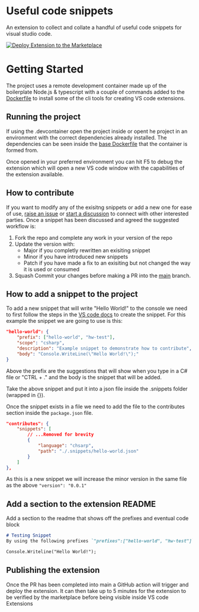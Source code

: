 # Useful code snippets
An extension to collect and collate a handful of useful code snippets for visual studio code.

[![Deploy Extension to the Marketplace](https://github.com/GrantJMiles/vscode-snippets/actions/workflows/package-extension.yml/badge.svg)](https://github.com/GrantJMiles/vscode-snippets/actions/workflows/package-extension.yml)

# Getting Started
The project uses a remote development container made up of the boilerplate Node.js & typescript with a couple of commands added to the [Dockerfile](.devcontainer/Dockerfile) to install some of the cli tools for creating VS code extensions.

## Running the project
If using the .devcontainer open the project inside or opent he project in an environment with the correct dependencies already installed. The dependencies can be seen inside the [base Dockerfile](https://github.com/microsoft/vscode-dev-containers/tree/v0.194.0/containers/typescript-node/.devcontainer/base.Dockerfile) that the container is formed from.

Once opened in your preferred environment you can hit F5 to debug the extension which will open a new VS code window with the capabilities of the extension available. 

## How to contribute
If you want to modify any of the exisitng snippets or add a new one for ease of use, [raise an issue](https://github.com/GrantJMiles/vscode-snippets/issues/new) or [start a discussion](https://github.com/GrantJMiles/vscode-snippets/discussions/new) to connect with other interested parties. Once a snippet has been discussed and agreed the suggested workflow is:
1. Fork the repo and complete any work in your version of the repo
1. Update the version with:
    * Major if you completly rewritten an exisiting snippet
	* Minor if you have introduced new snippets
	* Patch if you have made a fix to an exisiting but not changed the way it is used or consumed
1. Squash Commit your changes before making a PR into the [main](https://github.com/GrantJMiles/vscode-snippets/tree/main) branch.

## How to add a snippet to the project
To add a new snippet that will write "Hello World!" to the console we need to first follow the steps in the [VS code docs](https://code.visualstudio.com/docs/editor/userdefinedsnippets#_snippet-syntax) to create the snippet. For this example the snippet we are going to use is this:
```json
"hello-world": {
	"prefix": ["hello-world", "hw-test"],
	"scope": "csharp",
	"description": "Example snippet to demonstrate how to contribute",
	"body": "Console.WriteLine(\"Hello World!\");"
}
```
Above the prefix are the suggestions that will show when you type in a C# file or "CTRL + ." and the body is the snippet that will be added.

Take the above snippet and put it into a json file inside the .snippets folder (wrapped in {}).

Once the snippet exists in a file we need to add the file to the contributes section inside the `package.json` file.
```json
"contributes": {
    "snippets": [
        // ...Removed for brevity
        {
            "language": "chsarp",
            "path": "./.snippets/hello-world.json"
        }
    ]
},
```
As this is a new snippet we will increase the minor version in the same file as the above `"version": "0.0.1"`

## Add a section to the extension README
Add a section to the readme that shows off the prefixes and eventual code block
```md
# Testing Snippet
By using the following prefixes `"prefixes":["hello-world", "hw-test"]` you will get the eventual code line:

Console.Writeline("Hello World!");
```

## Publishing the extension
Once the PR has been completed into main a GitHub action will trigger and deploy the extension. It can then take up to 5 minutes for the extension to be verified by the marketplace before being visible inside VS code Extensions